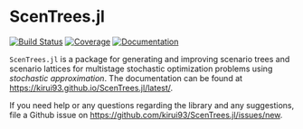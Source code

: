 # ScenTrees.jl

[![Build Status](https://travis-ci.com/kirui93/ScenTrees.jl.svg?branch=master)](https://travis-ci.com/kirui93/ScenTrees.jl)
[![Coverage](https://codecov.io/gh/kirui93/ScenTrees.jl/branch/master/graph/badge.svg)](https://codecov.io/gh/kirui93/ScenTrees.jl)
[![Documentation](https://img.shields.io/badge/dos-latest-blue.svg)](https://kirui93.github.io/ScenTrees.jl/latest/)

`ScenTrees.jl` is a package for generating and improving scenario trees and scenario lattices for multistage stochastic optimization problems using _stochastic approximation_. The documentation can be found at https://kirui93.github.io/ScenTrees.jl/latest/.

If you need help or any questions regarding the library and any suggestions, file a Github issue on https://github.com/kirui93/ScenTrees.jl/issues/new.

